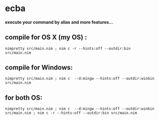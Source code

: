 # ecba

#### execute your command by alias and more features...

## compile for OS X (my OS) :
    nimpretty src/main.nim ; nim c -r --hints:off --outdir:bin src/main.nim
## compile for Windows:
    nimpretty src/main.nim ; nim c  --d:mingw --hints:off --outdir:winbin src/main.nim 
## for both OS:
    nimpretty src/main.nim ; nim c  --d:mingw --hints:off --outdir:winbin src/main.nim ; nim c -r --hints:off --outdir:bin src/main.nim
